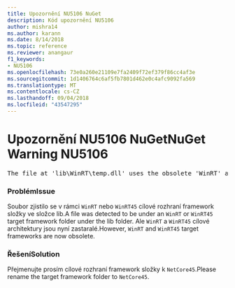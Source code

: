 ```yaml
---
title: Upozornění NU5106 NuGet
description: Kód upozornění NU5106
author: mishra14
ms.author: karann
ms.date: 8/14/2018
ms.topic: reference
ms.reviewer: anangaur
f1_keywords:
- NU5106
ms.openlocfilehash: 73e0a260e21109e7fa2409f72ef379f86cc4af3e
ms.sourcegitcommit: 1d1406764c6af5fb7801d462e0c4afc9092fa569
ms.translationtype: MT
ms.contentlocale: cs-CZ
ms.lasthandoff: 09/04/2018
ms.locfileid: "43547295"
---
```

# <a name="nuget-warning-nu5106"></a><span data-ttu-id="00919-103">Upozornění NU5106 NuGet</span><span class="sxs-lookup"><span data-stu-id="00919-103">NuGet Warning NU5106</span></span>
<pre>The file at 'lib\WinRT\temp.dll' uses the obsolete 'WinRT' as the framework folder. Replace 'WinRT' or 'WinRT45' with 'NetCore45'.</pre>

### <a name="issue"></a><span data-ttu-id="00919-104">Problém</span><span class="sxs-lookup"><span data-stu-id="00919-104">Issue</span></span>

<span data-ttu-id="00919-105">Soubor zjistilo se v rámci `WinRT` nebo `WinRT45` cílové rozhraní framework složky ve složce lib.</span><span class="sxs-lookup"><span data-stu-id="00919-105">A file was detected to be under an `WinRT` or `WinRT45` target framework folder under the lib folder.</span></span> <span data-ttu-id="00919-106">Ale `WinRT` a `WinRT45` cílové architektury jsou nyní zastaralé.</span><span class="sxs-lookup"><span data-stu-id="00919-106">However, `WinRT` and `WinRT45` target frameworks are now obsolete.</span></span>


### <a name="solution"></a><span data-ttu-id="00919-107">Řešení</span><span class="sxs-lookup"><span data-stu-id="00919-107">Solution</span></span>

<span data-ttu-id="00919-108">Přejmenujte prosím cílové rozhraní framework složky k `NetCore45`.</span><span class="sxs-lookup"><span data-stu-id="00919-108">Please rename the target framework folder to `NetCore45`.</span></span>

